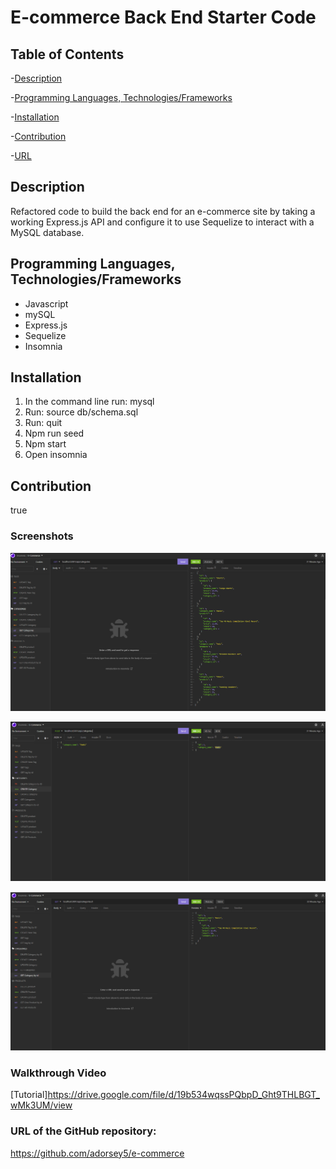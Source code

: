 # E-commerce Back End Starter Code

## Table of Contents

-[Description](#Description)

-[Programming Languages, Technologies/Frameworks](#Programming-Languages,-Technologies/Frameworks)

-[Installation](#Installation)

-[Contribution](#Contribution)

-[URL](#URL)

## Description

Refactored code to build the back end for an e-commerce site by taking a working Express.js API and configure it to use Sequelize to interact with a MySQL database.

## Programming Languages, Technologies/Frameworks

- Javascript
- mySQL
- Express.js
- Sequelize
- Insomnia

## Installation

1. In the command line run: mysql
2. Run: source db/schema.sql
3. Run: quit
4. Npm run seed
5. Npm start
6. Open insomnia

## Contribution

true

### Screenshots

![Screenshot](./Screenshot1.png)

![Screenshot](./Screenshot2.png)

![Screenshot](./Screenshot3.png)

### Walkthrough Video

[Tutorial]https://drive.google.com/file/d/19b534wqssPQbpD_Ght9THLBGT_wMk3UM/view<br />

### URL of the GitHub repository:

<https://github.com/adorsey5/e-commerce>
